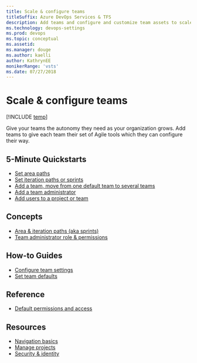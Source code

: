 ```yaml
---
title: Scale & configure teams
titleSuffix: Azure DevOps Services & TFS
description: Add teams and configure and customize team assets to scale your organization 
ms.technology: devops-settings
ms.prod: devops
ms.topic: conceptual
ms.assetid: 
ms.manager: douge
ms.author: kaelli
author: KathrynEE
monikerRange: 'vsts'
ms.date: 07/27/2018
---
```


# Scale & configure teams 

[!INCLUDE [temp](../../../_shared/version-vsts-tfs-all-versions.md)] 

Give your teams the autonomy they need as your organization grows. Add teams to give each team their set of Agile tools which they can configure their way.

## 5-Minute Quickstarts    
- [Set area paths](../set-area-paths.md?toc=/azure/devops/organizations/settings/scale/toc.json&bc=/azure/devops/organizations/settings/scale/breadcrumb/toc.json)
- [Set iteration paths or sprints](../set-iteration-paths-sprints.md?toc=/azure/devops/organizations/settings/scale/toc.json&bc=/azure/devops/organizations/settings/scale/breadcrumb/toc.json) 
- [Add a team, move from one default team to several teams](../add-teams.md?toc=/azure/devops/organizations/settings/scale/toc.json&bc=/azure/devops/organizations/settings/scale/breadcrumb/toc.json)
- [Add a team administrator](../add-team-administrator.md?toc=/azure/devops/organizations/settings/scale/toc.json&bc=/azure/devops/organizations/settings/scale/breadcrumb/toc.json) 
- [Add users to a project or team](../../security/add-users-team-project.md?toc=/azure/devops/organizations/settings/scale/toc.json&bc=/azure/devops/organizations/settings/scale/breadcrumb/toc.json)  

## Concepts 

- [Area & iteration paths (aka sprints)](../about-areas-iterations.md?toc=/azure/devops/organizations/settings/scale/toc.json&bc=/azure/devops/organizations/settings/scale/breadcrumb/toc.json) 
- [Team administrator role & permissions](../team-administrator-permissions.md?toc=/azure/devops/organizations/settings/scale/toc.json&bc=/azure/devops/organizations/settings/scale/breadcrumb/toc.json)   


## How-to Guides
- [Configure team settings](../configure-team-settings.md?toc=/azure/devops/organizations/settings/scale/toc.json&bc=/azure/devops/organizations/settings/scale/breadcrumb/toc.json) 
- [Set team defaults](../set-team-defaults.md?toc=/azure/devops/organizations/settings/scale/toc.json&bc=/azure/devops/organizations/settings/scale/breadcrumb/toc.json)    

## Reference
- [Default permissions and access](../../security/permissions-access.md?toc=/azure/devops/organizations/settings/scale/toc.json&bc=/azure/devops/organizations/settings/scale/breadcrumb/toc.json)  


## Resources 
- [Navigation basics](../../../project/navigation/index.md) 
- [Manage projects](../../projects/index.md) 
- [Security & identity](../../security/index.md) 
